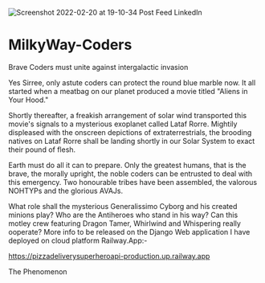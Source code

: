 ![Screenshot 2022-02-20 at 19-10-34 Post Feed LinkedIn](https://user-images.githubusercontent.com/96743401/154853236-9e110d86-39b6-4158-a5ef-7099b933e42c.png)

# MilkyWay-Coders
Brave Coders must unite against intergalactic invasion

Yes Sirree, only astute coders can protect the round blue marble now.
It all started when a meatbag on our planet produced a movie titled "Aliens in Your Hood." 

Shortly thereafter, a freakish arrangement of solar wind transported this movie's signals to a mysterious exoplanet called Lataf Rorre.
Mightily displeased with the onscreen depictions of extraterrestrials, the brooding natives on Lataf Rorre shall be landing shortly in our Solar System to exact their pound of flesh.

Earth must do all it can to prepare. Only the greatest humans, that is the brave, the morally upright, the noble coders can be entrusted to deal with this emergency. 
Two honourable tribes have been assembled, the valorous NOHTYPs and the glorious AVAJs.

What role shall the mysterious Generalissimo Cyborg and his created minions play? Who are the Antiheroes who stand in his way?
Can this motley crew featuring Dragon Tamer, Whirlwind and Whispering really ooperate? More info to be released on the Django Web application I have deployed on cloud platform Railway.App:-

https://pizzadeliverysuperheroapi-production.up.railway.app

The Phenomenon 
